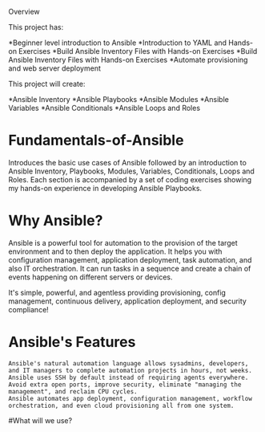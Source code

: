 Overview

This project has:

*Beginner level introduction to Ansible
*Introduction to YAML and Hands-on Exercises
*Build Ansible Inventory Files with Hands-on Exercises
*Build Ansible Inventory Files with Hands-on Exercises
*Automate provisioning and web server deployment

This project will create:

*Ansible Inventory
*Ansible Playbooks
*Ansible Modules
*Ansible Variables
*Ansible Conditionals
*Ansible Loops and Roles

# Fundamentals-of-Ansible

Introduces the basic use cases of Ansible followed by an introduction to Ansible Inventory, Playbooks, Modules, Variables, Conditionals, Loops and Roles. Each section is accompanied by a set of coding exercises showing my hands-on experience in developing Ansible Playbooks.

# Why Ansible?

Ansible is a powerful tool for automation to the provision of the target environment and to then deploy the application. It helps you with configuration management, application deployment, task automation, and also IT orchestration. It can run tasks in a sequence and create a chain of events happening on different servers or devices. 
 
It's simple, powerful, and agentless providing provisioning, config management, continuous delivery, application deployment, and security compliance!

# Ansible's Features

    Ansible's natural automation language allows sysadmins, developers, and IT managers to complete automation projects in hours, not weeks.
    Ansible uses SSH by default instead of requiring agents everywhere. Avoid extra open ports, improve security, eliminate "managing the management", and reclaim CPU cycles.
    Ansible automates app deployment, configuration management, workflow orchestration, and even cloud provisioning all from one system.

#What will we use?

